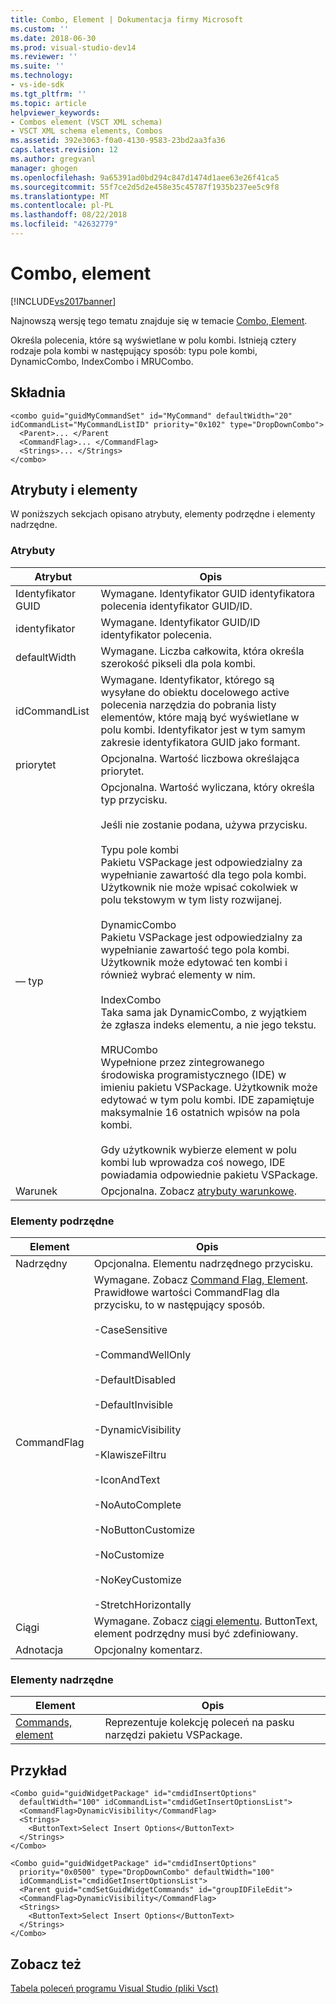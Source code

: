 ```yaml
---
title: Combo, Element | Dokumentacja firmy Microsoft
ms.custom: ''
ms.date: 2018-06-30
ms.prod: visual-studio-dev14
ms.reviewer: ''
ms.suite: ''
ms.technology:
- vs-ide-sdk
ms.tgt_pltfrm: ''
ms.topic: article
helpviewer_keywords:
- Combos element (VSCT XML schema)
- VSCT XML schema elements, Combos
ms.assetid: 392e3063-f0a0-4130-9583-23bd2aa3fa36
caps.latest.revision: 12
ms.author: gregvanl
manager: ghogen
ms.openlocfilehash: 9a65391ad0bd294c847d1474d1aee63e26f41ca5
ms.sourcegitcommit: 55f7ce2d5d2e458e35c45787f1935b237ee5c9f8
ms.translationtype: MT
ms.contentlocale: pl-PL
ms.lasthandoff: 08/22/2018
ms.locfileid: "42632779"
---
```

# <a name="combo-element"></a>Combo, element
[!INCLUDE[vs2017banner](../includes/vs2017banner.md)]

Najnowszą wersję tego tematu znajduje się w temacie [Combo, Element](https://docs.microsoft.com/visualstudio/extensibility/combo-element).  
  
Określa polecenia, które są wyświetlane w polu kombi. Istnieją cztery rodzaje pola kombi w następujący sposób: typu pole kombi, DynamicCombo, IndexCombo i MRUCombo.  
  
## <a name="syntax"></a>Składnia  
  
```  
<combo guid="guidMyCommandSet" id="MyCommand" defaultWidth="20" idCommandList="MyCommandListID" priority="0x102" type="DropDownCombo">  
  <Parent>... </Parent  
  <CommandFlag>... </CommandFlag>  
  <Strings>... </Strings>  
</combo>  
```  
  
## <a name="attributes-and-elements"></a>Atrybuty i elementy  
 W poniższych sekcjach opisano atrybuty, elementy podrzędne i elementy nadrzędne.  
  
### <a name="attributes"></a>Atrybuty  
  
|Atrybut|Opis|  
|---------------|-----------------|  
|Identyfikator GUID|Wymagane. Identyfikator GUID identyfikatora polecenia identyfikator GUID/ID.|  
|identyfikator|Wymagane. Identyfikator GUID/ID identyfikator polecenia.|  
|defaultWidth|Wymagane. Liczba całkowita, która określa szerokość pikseli dla pola kombi.|  
|idCommandList|Wymagane. Identyfikator, którego są wysyłane do obiektu docelowego active polecenia narzędzia do pobrania listy elementów, które mają być wyświetlane w polu kombi. Identyfikator jest w tym samym zakresie identyfikatora GUID jako formant.|  
|priorytet|Opcjonalna. Wartość liczbowa określająca priorytet.|  
|— typ|Opcjonalna. Wartość wyliczana, który określa typ przycisku.<br /><br /> Jeśli nie zostanie podana, używa przycisku.<br /><br /> Typu pole kombi<br /> Pakietu VSPackage jest odpowiedzialny za wypełnianie zawartość dla tego pola kombi. Użytkownik nie może wpisać cokolwiek w polu tekstowym w tym listy rozwijanej.<br /><br /> DynamicCombo<br /> Pakietu VSPackage jest odpowiedzialny za wypełnianie zawartość tego pola kombi. Użytkownik może edytować ten kombi i również wybrać elementy w nim.<br /><br /> IndexCombo<br /> Taka sama jak DynamicCombo, z wyjątkiem że zgłasza indeks elementu, a nie jego tekstu.<br /><br /> MRUCombo<br /> Wypełnione przez zintegrowanego środowiska programistycznego (IDE) w imieniu pakietu VSPackage.  Użytkownik może edytować w tym polu kombi. IDE zapamiętuje maksymalnie 16 ostatnich wpisów na pola kombi.<br /><br /> Gdy użytkownik wybierze element w polu kombi lub wprowadza coś nowego, IDE powiadamia odpowiednie pakietu VSPackage.|  
|Warunek|Opcjonalna. Zobacz [atrybuty warunkowe](../extensibility/vsct-xml-schema-conditional-attributes.md).|  
  
### <a name="child-elements"></a>Elementy podrzędne  
  
|Element|Opis|  
|-------------|-----------------|  
|Nadrzędny|Opcjonalna. Elementu nadrzędnego przycisku.|  
|CommandFlag|Wymagane. Zobacz [Command Flag, Element](../extensibility/command-flag-element.md). Prawidłowe wartości CommandFlag dla przycisku, to w następujący sposób.<br /><br /> -CaseSensitive<br /><br /> -CommandWellOnly<br /><br /> -DefaultDisabled<br /><br /> -DefaultInvisible<br /><br /> -DynamicVisibility<br /><br /> -KlawiszeFiltru<br /><br /> -IconAndText<br /><br /> -NoAutoComplete<br /><br /> -NoButtonCustomize<br /><br /> -NoCustomize<br /><br /> -NoKeyCustomize<br /><br /> -StretchHorizontally|  
|Ciągi|Wymagane. Zobacz [ciągi elementu](../extensibility/strings-element.md). ButtonText, element podrzędny musi być zdefiniowany.|  
|Adnotacja|Opcjonalny komentarz.|  
  
### <a name="parent-elements"></a>Elementy nadrzędne  
  
|Element|Opis|  
|-------------|-----------------|  
|[Commands, element](../extensibility/commands-element.md)|Reprezentuje kolekcję poleceń na pasku narzędzi pakietu VSPackage.|  
  
## <a name="example"></a>Przykład  
  
```  
<Combo guid="guidWidgetPackage" id="cmdidInsertOptions"  
  defaultWidth="100" idCommandList="cmdidGetInsertOptionsList">  
  <CommandFlag>DynamicVisibility</CommandFlag>  
  <Strings>  
    <ButtonText>Select Insert Options</ButtonText>  
  </Strings>  
</Combo>  
  
<Combo guid="guidWidgetPackage" id="cmdidInsertOptions"  
  priority="0x0500" type="DropDownCombo" defaultWidth="100"  
  idCommandList="cmdidGetInsertOptionsList">  
  <Parent guid="cmdSetGuidWidgetCommands" id="groupIDFileEdit">  
  <CommandFlag>DynamicVisibility</CommandFlag>  
  <Strings>  
    <ButtonText>Select Insert Options</ButtonText>  
  </Strings>  
</Combo>  
```  
  
## <a name="see-also"></a>Zobacz też  
 [Tabela poleceń programu Visual Studio (pliki Vsct)](../extensibility/internals/visual-studio-command-table-dot-vsct-files.md)

